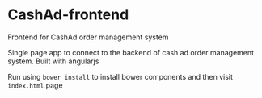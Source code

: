 # CashAd-frontend
Frontend for CashAd order management system

Single page app to connect to the backend of cash ad order management system. Built with angularjs

Run using `bower install` to install bower components and then visit `index.html` page
